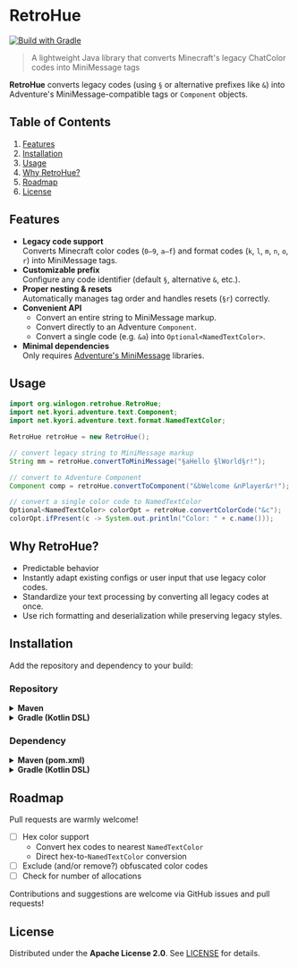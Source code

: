# RetroHue

[![Build with Gradle](https://github.com/walker84837/RetroHue/actions/workflows/test.yml/badge.svg)](https://github.com/walker84837/RetroHue/actions/workflows/test.yml)

> A lightweight Java library that converts Minecraft's legacy ChatColor codes into MiniMessage tags

**RetroHue** converts legacy codes (using `§` or alternative prefixes like `&`) into Adventure's MiniMessage-compatible tags or `Component` objects.

## Table of Contents

1. [Features](#features)  
2. [Installation](#installation)  
3. [Usage](#usage)  
4. [Why RetroHue?](#why-retrohue)  
5. [Roadmap](#roadmap)  
6. [License](#license)  

## Features

- **Legacy code support**  
  Converts Minecraft color codes (`0–9`, `a–f`) and format codes (`k`, `l`, `m`, `n`, `o`, `r`) into MiniMessage tags.  
- **Customizable prefix**  
  Configure any code identifier (default `§`, alternative `&`, etc.).  
- **Proper nesting & resets**  
  Automatically manages tag order and handles resets (`§r`) correctly.  
- **Convenient API**  
  - Convert an entire string to MiniMessage markup.  
  - Convert directly to an Adventure `Component`.  
  - Convert a single code (e.g. `&a`) into `Optional<NamedTextColor>`.  
- **Minimal dependencies**  
  Only requires [Adventure's MiniMessage](https://github.com/KyoriPowered/adventure) libraries.


## Usage

```java
import org.winlogon.retrohue.RetroHue;
import net.kyori.adventure.text.Component;
import net.kyori.adventure.text.format.NamedTextColor;

RetroHue retroHue = new RetroHue();

// convert legacy string to MiniMessage markup
String mm = retroHue.convertToMiniMessage("§aHello §lWorld§r!");

// convert to Adventure Component
Component comp = retroHue.convertToComponent("&bWelcome &nPlayer&r!");

// convert a single color code to NamedTextColor
Optional<NamedTextColor> colorOpt = retroHue.convertColorCode("&c");
colorOpt.ifPresent(c -> System.out.println("Color: " + c.name()));
```

## Why RetroHue?

* Predictable behavior
* Instantly adapt existing configs or user input that use legacy color codes.
* Standardize your text processing by converting all legacy codes at once.
* Use rich formatting and deserialization while preserving legacy styles.

## Installation

Add the repository and dependency to your build:

### Repository

<details>
<summary><strong>Maven</strong></summary>

```xml
<repository>
  <id>winlogon-code</id>
  <name>winlogon's libs</name>
  <url>https://maven.winlogon.org/releases</url>
</repository>
````

</details>

<details>
<summary><strong>Gradle (Kotlin DSL)</strong></summary>

```kotlin
repositories {
    maven {
        name = "winlogonCode"
        url = uri("https://maven.winlogon.org/releases")
    }
}
```

</details>

### Dependency

<details>
<summary><strong>Maven (pom.xml)</strong></summary>

```xml
<dependency>
  <groupId>org.winlogon</groupId>
  <artifactId>retrohue</artifactId>
  <version>0.1.0</version>
</dependency>
```

</details>

<details>
<summary><strong>Gradle (Kotlin DSL)</strong></summary>

```kotlin
implementation("org.winlogon:retrohue:0.1.0")
// or `compileOnly("org.winlogon:retrohue:0.1.0")` if using Paper's dependency loader
```

</details>

## Roadmap

Pull requests are warmly welcome!

* [ ] Hex color support
  * Convert hex codes to nearest `NamedTextColor`
  * Direct hex-to-`NamedTextColor` conversion
* [ ] Exclude (and/or remove?) obfuscated color codes
* [ ] Check for number of allocations

Contributions and suggestions are welcome via GitHub issues and pull requests!

## License

Distributed under the **Apache License 2.0**. See [LICENSE](https://www.apache.org/licenses/LICENSE-2.0) for details.

